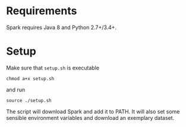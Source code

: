 # Requirements

Spark requires Java 8 and Python 2.7+/3.4+.

# Setup

Make sure that `setup.sh` is executable

```
chmod a+x setup.sh
```

and run

```
source ./setup.sh
```

The script will download Spark and add it to PATH.
It will also set some sensible environment variables
and download an exemplary dataset.
